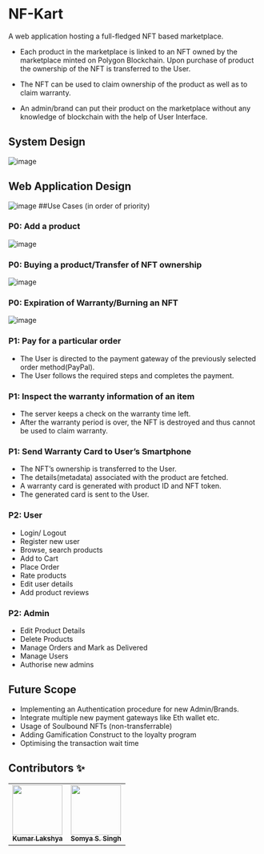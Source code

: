 # NF-Kart
A web application hosting a full-fledged NFT based marketplace.

- Each product in the marketplace is linked to an NFT owned by the marketplace minted on Polygon Blockchain.
Upon purchase of product the ownership of the NFT is transferred to the User.

- The NFT can be used to claim ownership of the product as well as to claim warranty.

- An admin/brand can put their product on the marketplace without any knowledge of blockchain with the help of User Interface.


## System Design
![image](https://user-images.githubusercontent.com/61948033/182045333-7d029f9f-6941-4a9d-ae52-2e1d8e7e6798.png)
## Web Application Design
![image](https://user-images.githubusercontent.com/61948033/182045440-929ed92a-983a-41b7-8542-bd388f1a4610.png)
##Use Cases (in order of priority)
### P0: Add a product
![image](https://user-images.githubusercontent.com/61948033/182045627-c9cf6022-abac-4090-abd4-2928f72bdbd5.png)
### P0: Buying a product/Transfer of NFT ownership
![image](https://user-images.githubusercontent.com/61948033/182046184-e044ba7b-68ab-4ee3-bf2c-781964cd3d38.png)
### P0: Expiration of Warranty/Burning an NFT
![image](https://user-images.githubusercontent.com/61948033/182046193-41d21253-7931-42b8-a2f8-dd32daaad472.png)

### P1: Pay for a particular order
- The User is directed to the payment gateway of the previously selected order method(PayPal).
- The User follows the required steps and completes the payment.
### P1: Inspect the warranty information of an item
- The server keeps a check on the warranty time left. 
- After the warranty period is over, the NFT is destroyed and thus cannot be used to claim warranty.
### P1: Send Warranty Card to User’s Smartphone
- The NFT’s ownership is transferred to the User.
- The details(metadata) associated with the product are fetched.
- A warranty card is generated with product ID and NFT token.
- The generated card is sent to the User.
### P2: User
- Login/ Logout
- Register new user
- Browse, search products
- Add to Cart
- Place Order
- Rate products
- Edit user details
- Add product reviews
### P2: Admin
- Edit Product Details
- Delete Products
- Manage Orders and Mark as Delivered
- Manage Users
- Authorise new admins

## Future Scope
- Implementing an Authentication procedure for new Admin/Brands.
- Integrate multiple new payment gateways like Eth wallet etc.
- Usage of Soulbound NFTs (non-transferrable)
- Adding Gamification Construct to the loyalty program
- Optimising the transaction wait time










## Contributors ✨
<!-- ALL-CONTRIBUTORS-LIST:START - Do not remove or modify this section -->
<!-- prettier-ignore-start -->
<!-- markdownlint-disable -->
<table>
  <tr>
    <td align="center"><a href="https://github.com/klakshya17"><img src="https://avatars.githubusercontent.com/klakshya17" width="100px;" alt=""/><br /><sub><b>Kumar Lakshya</b></sub></a><br /></td>
    <td align="center"><a href="https://github.com/tend2infinity"><img src="https://avatars.githubusercontent.com/u/61948033?v=4?s=100" width="100px;" alt=""/><br /><sub><b>Somya S. Singh</b></sub></a><br /></td>

  </tr>
</table>
<!-- markdownlint-restore -->
<!-- prettier-ignore-end -->

<!-- ALL-CONTRIBUTORS-LIST:END -->



